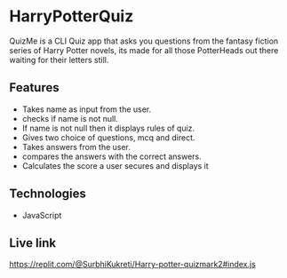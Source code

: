 # HarryPotterQuiz
QuizMe is a CLI Quiz app that asks you questions from the fantasy fiction series of Harry Potter novels, its made for all those PotterHeads out there waiting for their letters still.

## Features
* Takes name as input from the user.
* checks if name is not null.
* If name is not null then it displays rules of quiz.
* Gives two choice of questions, mcq and direct.
* Takes answers from the user.
* compares the answers with the correct answers.
* Calculates the score a user secures and displays it

## Technologies
* JavaScript


## Live link
https://replit.com/@SurbhiKukreti/Harry-potter-quizmark2#index.js
